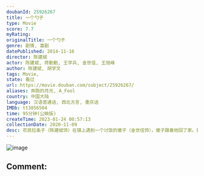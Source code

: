 ```yaml
---
doubanId: 25926267
title: 一个勺子
type: Movie
score: 7.7
myRating: 
originalTitle: 一个勺子
genre: 剧情, 喜剧
datePublished: 2014-11-16
director: 陈建斌
actor: 陈建斌, 蒋勤勤, 王学兵, 金世佳, 王旭峰
author: 陈建斌, 胡学文
tags: Movie, 
state: 看过
url: https://movie.douban.com/subject/25926267/
aliases: 奔跑的月光, A_Fool
country: 中国大陆
language: 汉语普通话, 西北方言, 重庆话
IMDb: tt3856504
time: 95分钟(公映版)
createTime: 2023-01-24 00:57:13
collectionDate: 2020-11-09
desc: 农民拉条子（陈建斌饰）在镇上遇到一个讨饭的傻子（金世佳饰），傻子跟着他回了家。拉条子贴了寻人启示，不久有人认领了傻子。紧接着又有自称傻子的家人陆续出现，说拉条子把傻子卖了。麻烦接踵而至，拉条子自知...
---
```


![image](p2284639043.jpg)

Comment: 
---

